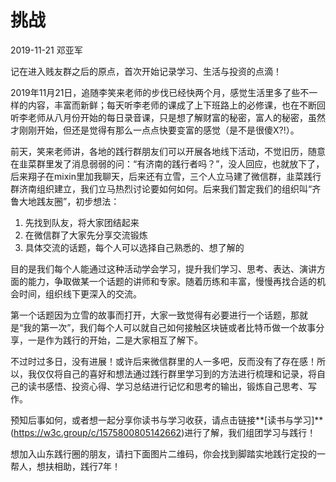 # 挑战

2019-11-21 邓亚军

记在进入贱友群之后的原点，首次开始记录学习、生活与投资的点滴！

2019年11月21日，追随李笑来老师的步伐已经快两个月，感觉生活里多了些不一样的内容，丰富而新鲜；每天听李老师的课成了上下班路上的必修课，也在不断回听李老师从八月份开始的每日录音课，只是想了解财富的秘密，富人的秘密，虽然才刚刚开始，但还是觉得有那么一点点快要变富的感觉（是不是很傻X?!）。

前天，笑来老师讲，各地的践行群朋友们可以开展各地线下活动，不觉旧历，随意在韭菜群里发了消息弱弱的问：“有济南的践行者吗？”，没人回应，也就放下了，后来翔子在mixin里加我聊天，后来还有立雪，三个人立马建了微信群，韭菜践行群济南组织建立，我们立马热烈讨论要如何如何。后来我们暂定我们的组织叫“齐鲁大地践友圈”，初步想法：

1. 先找到队友，将大家团结起来
2. 在微信群了大家先分享交流锻炼
3. 具体交流的话题，每个人可以选择自己熟悉的、想了解的

目的是我们每个人能通过这种活动学会学习，提升我们学习、思考、表达、演讲方面的能力，争取做某一个话题的讲师和专家。随着历练和丰富，慢慢再找合适的机会时间，组织线下更深入的交流。

第一个话题因为立雪的故事而打开，大家一致觉得有必要进行一个话题，那就是“我的第一次”，我们每个人可以就自己如何接触区块链或者比特币做一个故事分享，一是作为践行的开始，二是大家相互了解下。

不过时过多日，没有进展！或许后来微信群里的人一多吧，反而没有了存在感！所以，我仅仅将自己的喜好和想法通过践行群里学习到的方法进行梳理和记录，将自己的读书感悟、投资心得、学习总结进行记忆和思考的输出，锻炼自己思考、写作。

预知后事如何，或者想一起分享你读书与学习收获，请点击链接**[读书与学习]**(https://w3c.group/c/1575800805142662)进行了解，我们组团学习与践行！

想加入山东践行圈的朋友，请扫下面图片二维码，你会找到脚踏实地践行定投的一帮人，想扶相助，践行7年！
